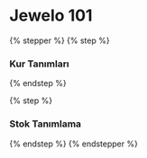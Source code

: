 # Jewelo 101

{% stepper %}
{% step %}
### Kur Tanımları


{% endstep %}

{% step %}
### Stok Tanımlama


{% endstep %}
{% endstepper %}
